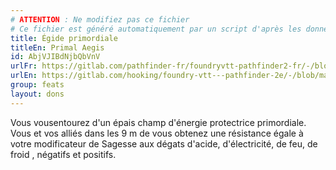 ```yaml
---
# ATTENTION : Ne modifiez pas ce fichier
# Ce fichier est généré automatiquement par un script d'après les données du module Foundry VTT officiel et de sa traduction
title: Égide primordiale
titleEn: Primal Aegis
id: AbjVJIBdNjbQbVnV
urlFr: https://gitlab.com/pathfinder-fr/foundryvtt-pathfinder2-fr/-/blob/master/data/feats/AbjVJIBdNjbQbVnV.htm
urlEn: https://gitlab.com/hooking/foundry-vtt---pathfinder-2e/-/blob/master/packs/data/feats.db/primal-aegis.json
group: feats
layout: dons
---
```

Vous vousentourez d'un épais champ d'énergie protectrice primordiale. Vous et vos alliés dans les 9 m de vous obtenez une résistance égale à votre modificateur de Sagesse aux dégats d'acide, d'électricité, de feu, de froid , négatifs et positifs. 


